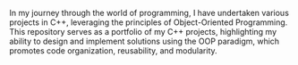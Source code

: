 In my journey through the world of programming, I have undertaken various projects in C++, leveraging the principles of Object-Oriented Programming. This repository serves as a portfolio of my C++ projects, highlighting my ability to design and implement solutions using the OOP paradigm, which promotes code organization, reusability, and modularity.
